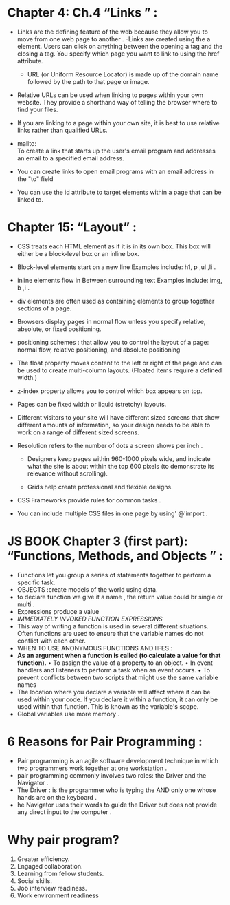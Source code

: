 # Chapter 4: Ch.4 “Links ” :
- Links are the defining feature of the web because they allow you to move from one web page to another .
-Links are created using the a element. Users can click on anything between the opening a tag and the closing 
  a tag. You specify which page you want to link to using the href attribute.
  -  URL (or Uniform Resource Locator) is made up of the domain name followed by the path to that page or image.
- Relative URLs can be used when linking to pages within your own website. They provide a shorthand way of telling the browser where to find your files.
- If you are linking to a page within your own site, it is best to use relative links rather than qualified URLs.

- mailto:<br> To create a link that starts up the user's email program and addresses an email to a specified email address.
- You can create links to open email programs with an  email address in the "to" field

- You can use the id attribute to target elements within a page that can be linked to.
# Chapter 15: “Layout” :
- CSS treats each HTML element as if it is in its own box. This box will either be a block-level box or an inline box.
- Block-level elements start on a new line Examples include: h1, p ,ul ,li .
- inline elements flow in Between surrounding text Examples include: img, b ,i .


- div  elements are often used as containing elements to group together sections of a page.

- Browsers display pages in normal flow unless you specify relative, absolute, or fixed positioning.
-  positioning schemes : that allow you to control the layout of a page: normal flow, relative positioning, and absolute positioning
  - The   float property moves content to the left or right of the page and can be used to create multi-column layouts. (Floated items require a defined width.)
  - z-index property allows you to control which box appears on top.

  - Pages can be fixed width or liquid (stretchy) layouts.
-  Different visitors to your site will have different sized screens that show different amounts of information, so your design needs to be able to work on a range of different sized screens.
- Resolution refers to the number of dots a screen shows per inch .
  - Designers keep pages within 960-1000 pixels wide, and indicate what the site is about within the top 600 pixels (to demonstrate its relevance without scrolling).

  - Grids help create professional and flexible designs.
 - CSS Frameworks provide rules for common tasks .
 - You can include multiple CSS files in one page by using' @'import .
 # JS BOOK Chapter 3 (first part): “Functions, Methods, and Objects ” :
 - Functions let you group a series of statements together to perform a specific task. 
 - OBJECTS :create models of the world using data.
 - to declare function we give it a name , the return value could br single or multi .
 - Expressions produce a value
- *IMMEDIATELY INVOKED FUNCTION EXPRESSIONS*
- This way of writing a function is used in several different situations. Often functions are used to ensure that the variable names do not conflict with each other.
- WHEN TO USE ANONYMOUS FUNCTIONS AND llFES :
- **As an argument when a function is called (to calculate a value for that function).** 
• To assign the value of a property to an object. 
• In event handlers and listeners to perform a task when an event occurs. 
• To prevent conflicts between two scripts that might use the same variable names 
- The location where you declare a variable will affect where it can be used within your code. If you declare it within a function, it can only be used within that function. This is known as the variable's scope. 
- Global variables use more memory .
# 6 Reasons for Pair Programming :
- Pair programming is an agile software development technique in which two programmers work together at one workstation .
-  pair programming commonly involves two roles: the Driver and the Navigator .
- The Driver : is the programmer who is typing the  AND only one whose hands are on the keyboard .
- he Navigator uses their words to guide the Driver but does not provide any direct input to the computer .
# Why pair program? 
1. Greater efficiency.
2. Engaged collaboration.
3. Learning from fellow students.
4. Social skills.
5. Job interview readiness.
6. Work environment readiness


 



